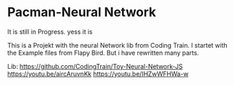 # Pacman-Neural Network

It is still in Progress. yess it is



This is a Projekt with the neural Network lib from Coding Train. I startet with the Example files from Flapy Bird. But i have rewritten many parts.

Lib:
https://github.com/CodingTrain/Toy-Neural-Network-JS
https://youtu.be/aircAruvnKk
https://youtu.be/IHZwWFHWa-w


